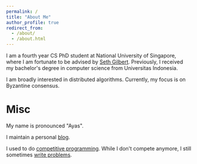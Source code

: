 ```yaml
---
permalink: /
title: "About Me"
author_profile: true
redirect_from: 
  - /about/
  - /about.html
---
```


I am a fourth year CS PhD student at National University of Singapore, where I am fortunate to be advised by [Seth Gilbert](https://www.comp.nus.edu.sg/~gilbert/). Previously, I received my bachelor's
degree in computer science from Universitas Indonesia.

I am broadly interested in distributed algorithms. Currently, my focus is on Byzantine consensus.

Misc
======

My name is pronounced "Ayas".

I maintain a personal [blog](https://ayazdz.me). 

I used to do [competitive programming](https://cphof.org/profile/ioi:5609). While I don't compete anymore, I still sometimes [write problems](https://ayazdz.me/blog/problems-ive-written/).

